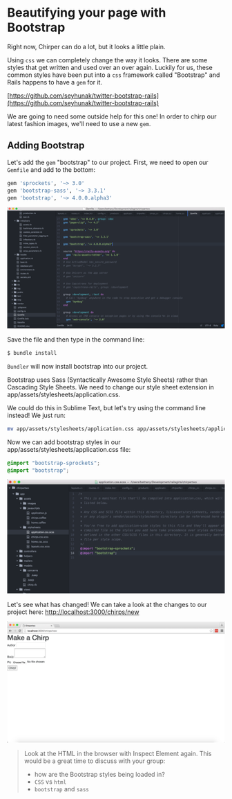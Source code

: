 # Beautifying your page with Bootstrap

Right now, Chirper can do a lot, but it looks a little plain.

Using `css` we can completely change the way it looks.  There are some styles that get written and used over an over again.  Luckily for us, these common styles have been put into a `css` framework called "Bootstrap" and Rails happens to have a `gem` for it.

[https://github.com/seyhunak/twitter-bootstrap-rails](https://github.com/seyhunak/twitter-bootstrap-rails)

We are going to need some outside help for this one! In order to chirp our latest fashion images, we'll need to use a new `gem`.

## Adding Bootstrap

Let's add the `gem` "bootstrap" to our project. First, we need to open our `Gemfile` and add to the bottom:

```ruby
gem 'sprockets', '~> 3.0'
gem 'bootstrap-sass', '~> 3.3.1'
gem 'bootstrap', '~> 4.0.0.alpha3'
```

![](../../images/bootstrap_gems.png)

Save the file and then type in the command line:

```bash
$ bundle install
```
`Bundler` will now install bootstrap into our project.

Bootstrap uses Sass (Syntactically Awesome Style Sheets) rather than Cascading Style Sheets. We need to change our style sheet extension in app/assets/stylesheets/application.css.

We could do this in Sublime Text, but let's try using the command line instead! We just run:

```bash
mv app/assets/stylesheets/application.css app/assets/stylesheets/application.scss
```
Now we can add bootstrap styles in our app/assets/stylesheets/application.css file:

```css
@import "bootstrap-sprockets";
@import "bootstrap";
```

![](../../images/bootstrap_imports.png)

Let's see what has changed! We can take a look at the changes to our project here: [http://localhost:3000/chirps/new](http://localhost:3000/chirps/new)

![](../../images/bootstrap_working_new_chirps.png)

> Look at the HTML in the browser with Inspect Element again.  This would be a great time to discuss with your group:
>   * how are the Bootstrap styles being loaded in?
>   * `CSS` vs `html`
>   * `bootstrap` and `sass`
